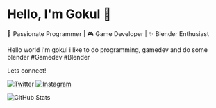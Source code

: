 # Hello, I'm Gokul 👋

🚀 Passionate Programmer | 🎮 Game Developer | ✨ Blender Enthusiast

Hello world i'm gokul i like to do programming, gamedev and do some blender #Gamedev #Blender

Lets connect!


[![Twitter](https://img.shields.io/badge/Twitter-1DA1F2?style=for-the-badge&logo=twitter&logoColor=white)](https://twitter.com/Gokul_ov)
[![Instagram](https://img.shields.io/badge/Instagram-E4405F?style=for-the-badge&logo=instagram&logoColor=white)](https://www.instagram.com/not_.goku)

![GitHub Stats](https://github-readme-stats.vercel.app/api?username=gokul810&show_icons=true&theme=github_dark&hide_title=true&count_private=true&icon_color=blue)



